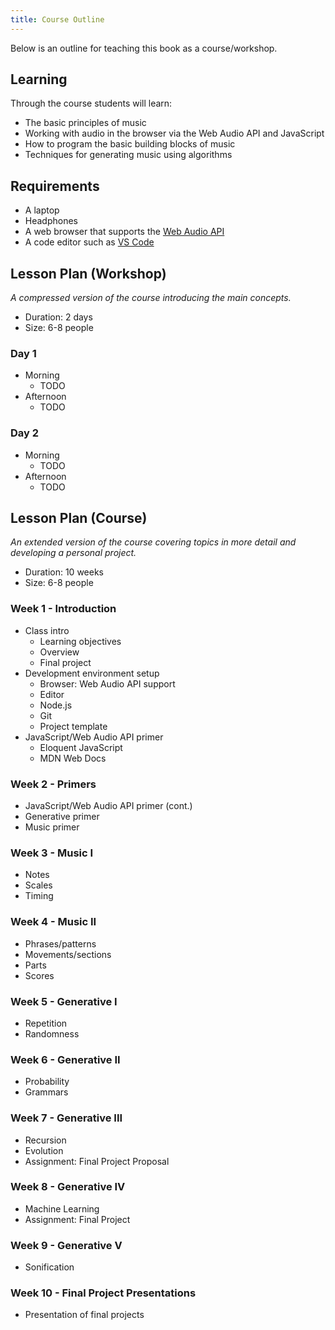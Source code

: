 ```yaml
---
title: Course Outline
---
```


Below is an outline for teaching this book as a course/workshop.

## Learning

Through the course students will learn:

- The basic principles of music
- Working with audio in the browser via the Web Audio API and JavaScript
- How to program the basic building blocks of music
- Techniques for generating music using algorithms

## Requirements

- A laptop
- Headphones
- A web browser that supports the
  [Web Audio API](https://caniuse.com/#feat=audio-api)
- A code editor such as [VS Code](https://code.visualstudio.com)

## Lesson Plan (Workshop)

_A compressed version of the course introducing the main concepts._

- Duration: 2 days
- Size: 6-8 people

### Day 1

- Morning
  - TODO
- Afternoon
  - TODO

### Day 2

- Morning
  - TODO
- Afternoon
  - TODO

## Lesson Plan (Course)

_An extended version of the course covering topics in more detail and developing
a personal project._

- Duration: 10 weeks
- Size: 6-8 people

### Week 1 - Introduction

- Class intro
  - Learning objectives
  - Overview
  - Final project
- Development environment setup
  - Browser: Web Audio API support
  - Editor
  - Node.js
  - Git
  - Project template
- JavaScript/Web Audio API primer
  - Eloquent JavaScript
  - MDN Web Docs

### Week 2 - Primers

- JavaScript/Web Audio API primer (cont.)
- Generative primer
- Music primer

### Week 3 - Music I

- Notes
- Scales
- Timing

### Week 4 - Music II

- Phrases/patterns
- Movements/sections
- Parts
- Scores

### Week 5 - Generative I

- Repetition
- Randomness

### Week 6 - Generative II

- Probability
- Grammars

### Week 7 - Generative III

- Recursion
- Evolution
- Assignment: Final Project Proposal

### Week 8 - Generative IV

- Machine Learning
- Assignment: Final Project

### Week 9 - Generative V

- Sonification

### Week 10 - Final Project Presentations

- Presentation of final projects
